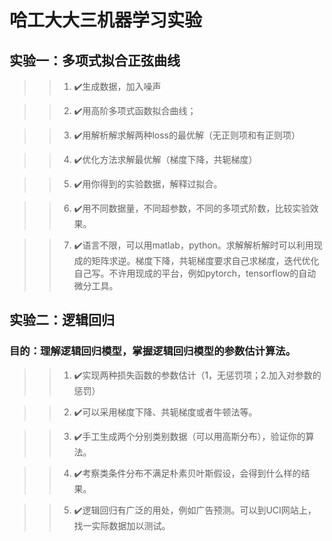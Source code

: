# 哈工大大三机器学习实验
## 实验一：多项式拟合正弦曲线
>>1. ✔️生成数据，加入噪声

>>2. ✔️用高阶多项式函数拟合曲线；

>>3. ✔️用解析解求解两种loss的最优解（无正则项和有正则项）

>>4. ✔️优化方法求解最优解（梯度下降，共轭梯度）

>>5. ✔️用你得到的实验数据，解释过拟合。

>>6. ✔️用不同数据量，不同超参数，不同的多项式阶数，比较实验效果。

>>7. ✔️语言不限，可以用matlab，python。求解解析解时可以利用现成的矩阵求逆。梯度下降，共轭梯度要求自己求梯度，迭代优化自己写。不许用现成的平台，例如pytorch，tensorflow的自动微分工具。






## 实验二：逻辑回归

### 目的：理解逻辑回归模型，掌握逻辑回归模型的参数估计算法。
>>1. ✔️实现两种损失函数的参数估计（1，无惩罚项；2.加入对参数的惩罚）

>>2. ✔️可以采用梯度下降、共轭梯度或者牛顿法等。

>>3. ✔️手工生成两个分别类别数据（可以用高斯分布），验证你的算法。

>>4. ✔️考察类条件分布不满足朴素贝叶斯假设，会得到什么样的结果。

>>5. ✔️逻辑回归有广泛的用处，例如广告预测。可以到UCI网站上，找一实际数据加以测试。
